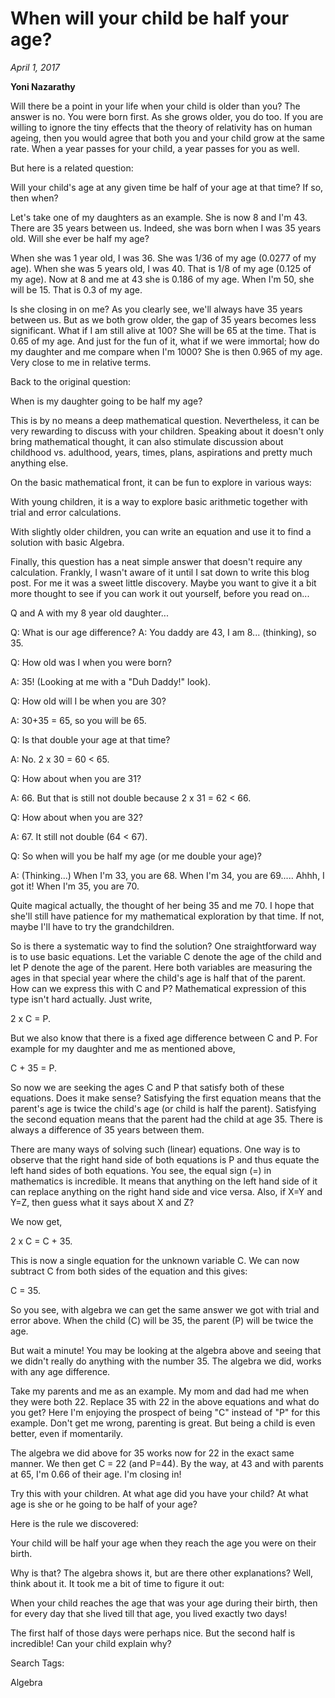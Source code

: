 # When will your child be half your age?
*April 1, 2017*


**Yoni Nazarathy**


Will there be a point in your life when your child is older than you? The answer is no. You were born first. As she grows older, you do too. If you are willing to ignore the tiny effects that the theory of relativity has on human ageing, then you would agree that both you and your child grow at the same rate. When a year passes for your child, a year passes for you as well.

 

But here is a related question:

 

Will your child's age at any given time be half of your age at that time? If so, then when?

 

Let's take one of my daughters as an example. She is now 8 and I'm 43. There are 35 years between us. Indeed, she was born when I was 35 years old. Will she ever be half my age?

 

When she was 1 year old, I was 36. She was 1/36 of my age (0.0277 of my age). When she was 5 years old, I was 40. That is 1/8 of my age (0.125 of my age). Now at 8 and me at 43 she is 0.186 of my age. When I'm 50, she will be 15. That is 0.3 of my age.

 

Is she closing in on me? As you clearly see, we'll always have 35 years between us. But as we both grow older, the gap of 35 years becomes less significant. What if I am still alive at 100? She will be 65 at the time. That is 0.65 of my age. And just for the fun of it, what if we were immortal; how do my daughter and me compare when I'm 1000? She is then 0.965 of my age. Very close to me in relative terms.

 

Back to the original question:

 

When is my daughter going to be half my age?

This is by no means a deep mathematical question. Nevertheless, it can be very rewarding to discuss with your children. Speaking about it doesn't only bring mathematical thought, it can also stimulate discussion about childhood vs. adulthood, years, times, plans, aspirations and pretty much anything else.

 

On the basic mathematical front, it can be fun to explore in various ways: 

With young children, it is a way to explore basic arithmetic together with trial and error calculations.

With slightly older children, you can write an equation and use it to find a solution with basic Algebra.

Finally, this question has a neat simple answer that doesn't require any calculation. Frankly, I wasn't aware of it until I sat down to write this blog post. For me it was a sweet little discovery. Maybe you want to give it a bit more thought to see if you can work it out yourself, before you read on...

Q and A with my 8 year old daughter...

 

Q: What is our age difference?
A: You daddy are 43, I am 8... (thinking), so 35.

Q: How old was I when you were born? 

A: 35! (Looking at me with a "Duh Daddy!" look).

 

Q: How old will I be when you are 30?

A: 30+35 = 65, so you will be 65.

 

Q: Is that double your age at that time?

A: No. 2 x 30 = 60 < 65.

 

Q: How about when you are 31?

A: 66. But that is still not double because 2 x 31 = 62 < 66.

 

Q: How about when you are 32?

A: 67. It still not double (64 < 67).

 

Q: So when will you be half my age (or me double your age)?

A: (Thinking...) When I'm 33, you are 68. When I'm 34, you are 69..... Ahhh, I got it! When I'm 35, you are 70.

 

Quite magical actually, the thought of her being 35 and me 70. I hope that she'll still have patience for my mathematical exploration by that time. If not, maybe I'll have to try the grandchildren.

So is there a systematic way to find the solution? One straightforward way is to use basic equations. Let the variable C denote the age of the child and let P denote the age of the parent. Here both variables are measuring the ages in that special year where the child's age is half that of the parent. How can we express this with C and P? Mathematical expression of this type isn't hard actually. Just write,

 

2 x C = P.

 

But we also know that there is a fixed age difference between C and P. For example for my daughter and me as mentioned above, 

 

C + 35 = P.

 

So now we are seeking the ages C and P that satisfy both of these equations. Does it make sense? Satisfying the first equation means that the parent's age is twice the child's age (or child is half the parent). Satisfying the second equation means that the parent had the child at age 35. There is always a difference of 35 years between them.


 

There are many ways of solving such (linear) equations. One way is to observe that the right hand side of both equations is P and thus equate the left hand sides of both equations. You see, the equal sign (=) in mathematics is incredible. It means that anything on the left hand side of it can replace anything on the right hand side and vice versa. Also, if X=Y and Y=Z, then guess what it says about X and Z?

 

We now get,

 

2 x C = C + 35.

 

This is now a single equation for the unknown variable C. We can now subtract C from both sides of the equation and this gives:

 

C = 35.

 

So you see, with algebra we can get the same answer we got with trial and error above. When the child (C) will be 35, the parent (P) will be twice the age.

But wait a minute! You may be looking at the algebra above and seeing that we didn't really do anything with the number 35. The algebra we did, works with any age difference.

 

Take my parents and me as an example. My mom and dad had me when they were both 22. Replace 35 with 22 in the above equations and what do you get?  Here I'm enjoying the prospect of being "C" instead of "P" for this example. Don't get me wrong, parenting is great. But being a child is even better, even if momentarily. 

 

The algebra we did above for 35 works now for 22 in the exact same manner. We then get C = 22 (and P=44). By the way, at 43 and with parents at 65, I'm 0.66 of their age. I'm closing in!

 

Try this with your children. At what age did you have your child? At what age is she or he going to be half of your age?

Here is the rule we discovered: 

 

Your child will be half your age when they reach the age you were on their birth.

 

Why is that? The algebra shows it, but are there other explanations? Well, think about it. It took me a bit of time to figure it out:

 

When your child reaches the age that was your age during their birth, then for every day that she lived till that age, you lived exactly two days!

 

The first half of those days were perhaps nice. But the second half is incredible! Can your child explain why?

 

 

 

 

 

Search Tags:

Algebra

